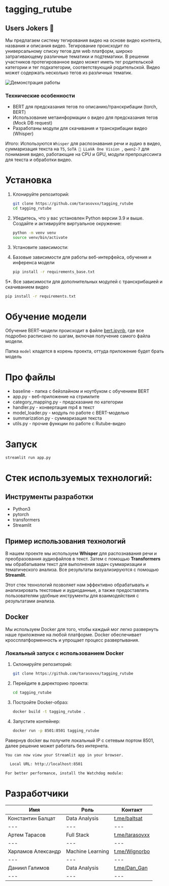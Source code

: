 # tagging_rutube

## Users Jokers 🌠

Мы предлагаем систему тегирования видео на основе видео контента, названия и описания видео. Тегирование происходит по
универсальному списку тегов для web платформ, широко затрагивающему различные тематики и подтематики. В решении
участников протегированное видео может иметь тег родительской категории и тег подкатегории, соответствующий
родительской. Видео может содержать несколько тегов из различных тематик.

![Демонстрация работы](docs/demo.gif)

### Технические особенности

- BERT для предсказания тегов по описанию/транскрибации (torch, BERT)
- Использование метаинформации о видео для предсказания тегов (Mock DB request)
- Разработаны модули для скачивания и транскрибации видео (Whisper)

Итого: Используются `Whisper` для распознавания речи и аудио в видео, суммаризация текста на `T5`, 
`SoTA 🌋 LLaVA One Vision `, `qwen2-7` для понимания видео, работающие на CPU и GPU, модули препроцессинга для текста и 
обработки видео.

# Установка
1. Клонируйте репозиторий:
   ```bash
   git clone https://github.com/tarasovxx/tagging_rutube
   cd tagging_rutube
   ```

2. Убедитесь, что у вас установлен Python версии 3.9 и выше. Создайте и активируйте виртуальное окружение:
   ```bash
   python -m venv venv
   source venv/bin/activate
   ```
3. Установите зависимости:
4. Базовые зависимости для работы веб-интерфейса, обучения и инференса модели

   ```bash
   pip install -r requirements_base.txt
   ```

5*. Все зависимости для дополнительных модулей с транскрибацией и скачиванием видео
   ```bash
   pip install -r requirements.txt
   ```

# Обучение модели

Обучение BERT-модели происходит в файле [bert.ipynb](baseline/bert.ipynb), 
где все подробно расписано по шагам, включая получение самого файла модели.

Папка `model` кладется в корень проекта, оттуда приложение будет брать модель

# Про файлы

- baseline - папка с бейзлайном и ноутбуком с обучением BERT
- app.py - веб-приложение на стримлите
- category_mapping.py - предсказание по категории
- handler.py - конвертация mp4 в текст
- model_loader.py - модуль по работе с BERT-моделью
- summarization.py - суммаризация текста
- utils.py - прочие функции по работе с Rutube-видео

# Запуск
```bash
streamlit run app.py
```

# Стек используемых технологий:

## Инструменты разработки
- Python3
- pytorch
- transformers
- Streamlit

## Пример использования технологий
В нашем проекте мы используем **Whisper** для распознавания речи и преобразования аудиофайлов в текст. Затем с помощью **Transformers** мы обрабатываем текст для выполнения задач суммаризации и тематического анализа. Все результаты визуализируются с помощью **Streamlit**.

Этот стек технологий позволяет нам эффективно обрабатывать и анализировать текстовые и аудиоданные, а также предоставлять пользователям удобные инструменты для взаимодействия с результатами анализа.

## Docker
Мы используем Docker для того, чтобы каждый мог легко развернуть наше приложение на любой платформе. Docker обеспечивает
кроссплатформенность и упрощает процесс развертывания.

### Локальный запуск с использованием Docker

1. Склонируйте репозиторий:
    ```bash
    git clone https://github.com/tarasovxx/tagging_rutube
   ```
2. Перейдите в директорию проекта:
   ```bash
   cd tagging_rutube
   ```
3. Постройте Docker-образ:
   ```bash
   docker build -t tagging_rutube .
   ```
4. Запустите контейнер:
   ```bash
   docker run -p 8501:8501 tagging_rutube
   ```
   
Равернув docker вы получите локальный IP с сетевым портом 8501, далее решение может работать без интернета.
```bash
You can now view your Streamlit app in your browser.

  Local URL: http://localhost:8501

For better performance, install the Watchdog module:
```

# Разработчики

| Имя                | Роль             | Контакт                                  |
|--------------------|------------------|------------------------------------------|
| Константин Балцат  | Data Analysis    | [t.me/baltsat](https://t.me/baltsat)     |
| ---                | ---              | ---                                      |
| Артем Тарасов      | Full Stack       | [t.me/tarasovxx](https://t.me/tarasovxx) |
| ---                | ---              | ---                                      |
| Харламов Александр | Machine Learning | [t.me/Wignorbo](https://t.me/@Wignorbo)  |
| ---                | ---              | ---                                      |
| Даниил Галимов     | Data Analysis    | [t.me/Dan_Gan](https://t.me/Dan_Gan)     |
| ---                | ---              | ---                                      |
